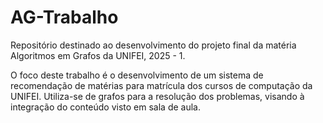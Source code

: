 # AG-Trabalho
Repositório destinado ao desenvolvimento do projeto final da matéria Algoritmos em Grafos da UNIFEI, 2025 - 1.

O foco deste trabalho é o desenvolvimento de um sistema de recomendação de matérias para matrícula dos cursos de computação
da UNIFEI. Utiliza-se de grafos para a resolução dos problemas, visando à integração do conteúdo visto em sala de aula.